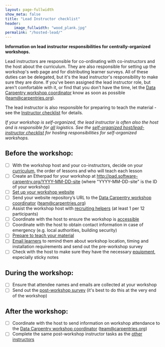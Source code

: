 ```yaml
---
layout: page-fullwidth
show_meta: false
title: "Lead Instructor checklist"
header:
    image_fullwidth: "wood_plank.jpg"
permalink: "/hosted-lead/"
---
```


**Information on lead instructor responsibilities for centrally-organized workshops.**

Lead instructors are responsible for co-ordinating with co-instructors and the host about the curriculum. They are also responsible for setting up the workshop's web page and for distributing learner surveys. All of these duties can be delegated, but it's the lead instructor's responsibility to make sure they are done. If you've been assigned the lead instructor role, but aren't comfortable with it, or find that you don't have the time, let the [Data Carpentry workshop coordinator](mailto:team@carpentries.org) know as soon as possible (team@carpentries.org).


The lead instructor is also responsible for preparing to teach the material - see the [Instructor checklist](/instructor-checklist/) for details.

*If your workshop is self-organized, the lead instructor is often also the host and is responsible for <u>all</u> logistics. See the [self-organized host/lead-instructor checklist](/self-org-lead/) for hosting responsibilities for self-organized workshops.*

## Before the workshop:  
- [ ] With the workshop host and your co-instructors, decide on your [curriculum](/workshops/), the order of lessons and who will teach each lesson  
- [ ] Create an Etherpad for your workshop at http://pad.software-carpentry.org/YYYY-MM-DD-site (where "YYYY-MM-DD-site" is the ID of your workshop)
- [ ] [Set up your workshop website](https://github.com/datacarpentry/workshop-template)  
- [ ] Send your website repository’s URL to the [Data Carpentry workshop coordinator](mailto:team@carpentries.org) (team@carpentries.org)  
- [ ] Assist the workshop host with [recruiting helpers](/email-templates/#recruiting-helpers) (at least 1 per 12 participants)  
- [ ] Coordinate with the host to ensure the workshop is [accessible](/accessibility/)
- [ ] Coordinate with the host to obtain contact information in case of emergency (e.g. local authorities, building security)
- [ ] [Prepare to teach your material](/instructor-checklist/) 
- [ ] [Email learners](/email-templates/#email-learners-before-workshop) to remind them about workshop location, timing and installation requirements and send out the pre-workshop survey 
- [ ] Check with the host to make sure they have the necessary [equipment](/equipment-checklist/), especially sticky notes

## During the workshop:  
- [ ] Ensure that attendee names and emails are collected at your workshop
- [ ] Send out the [post-workshop survey](/email-templates/#email-learners-after-workshop) (it's best to do this at the very end of the workshop)  

## After the workshop:  
- [ ] Coordinate with the host to send information on workshop attendance to the [Data Carpentry workshop coordinator](mailto:team@carpentries.org) (team@carpentries.org)  
- [ ] Complete the same post-workshop instructor tasks as the [other instructors](/instructor-checklist/)
